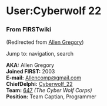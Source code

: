 # User:Cyberwolf 22

### From FIRSTwiki

(Redirected from [Allen Gregory](/index.php?title=Allen_Gregory&redirect=no
"Allen Gregory" ))

Jump to: navigation, search

**AKA:** Allen Gregory  
**Joined FIRST:** 2003  
**E-mail:** [Allencomp@gmail.com](mailto:Allencomp@gmail.com "mailto:Allencomp@gmail.com" )  
**ChiefDelphi:** [Cyberwolf_22](http://www.chiefdelphi.com/forums/member.php?userid=3318 "http://www.chiefdelphi.com/forums/member.php?userid=3318" )  
**Team:** [647](/index.php/647 "647" ) _(The Cyber Wolf Corps)_  
**Position:** Team Captian, Programmer 


